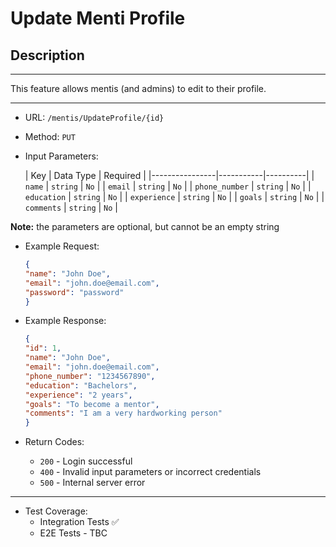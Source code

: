 # Update Menti Profile

## Description

___
This feature allows mentis (and admins) to edit to their profile.
___

* URL: `/mentis/UpdateProfile/{id}`
* Method: `PUT`
* Input Parameters:

  | Key            | Data Type | Required |
                |----------------|-----------|----------|
  | `name`         | `string`  | `No`     |
  | `email`        | `string`  | `No`     |
  | `phone_number` | `string`  | `No`     |
  | `education`    | `string`  | `No`     |
  | `experience`   | `string`  | `No`     |
  | `goals`        | `string`  | `No`     |
  | `comments`     | `string`  | `No`     |

**Note:** the parameters are optional, but cannot be an empty string

* Example Request:

    ```json
    {
    "name": "John Doe",
    "email": "john.doe@email.com",
    "password": "password"
    }
    ```

* Example Response:

    ```json
    {
    "id": 1,
    "name": "John Doe",
    "email": "john.doe@email.com",
    "phone_number": "1234567890",
    "education": "Bachelors",
    "experience": "2 years",
    "goals": "To become a mentor",
    "comments": "I am a very hardworking person"
  }
    ```

* Return Codes:
    * `200` - Login successful
    * `400` - Invalid input parameters or incorrect credentials
    * `500` - Internal server error

___

* Test Coverage:
    * Integration Tests ✅
    * E2E Tests - TBC
    

